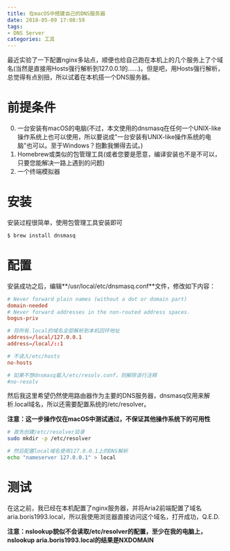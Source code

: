 ```yaml
---
title: 在macOS中搭建自己的DNS服务器
date: 2018-05-09 17:08:59
tags:
- DNS Server
categories: 工具
---
```

最近实验了一下配置nginx多站点，顺便也给自己跑在本机上的几个服务上了个域名(当然是直接用Hosts强行解析到127.0.0.1的......)。但是吧，用Hosts强行解析，总觉得有点别扭，所以试着在本机搭一个DNS服务器。

<!-- more -->

# 前提条件

0. 一台安装有macOS的电脑(不过，本文使用的dnsmasq在任何一个UNIX-like操作系统上也可以使用，所以要说成"一台安装有UNIX-like操作系统的电脑"也可以。至于Windows？抱歉我懒得去试。)
1. Homebrew或类似的包管理工具(或者您要是愿意，编译安装也不是不可以，只要您能解决一路上遇到的问题)
2. 一个终端模拟器

# 安装

安装过程很简单，使用包管理工具安装即可

```bash
$ brew install dnsmasq
```

# 配置

安装成功之后，编辑**/usr/local/etc/dnsmasq.conf**文件，修改如下内容：

```conf
# Never forward plain names (without a dot or domain part)
domain-needed
# Never forward addresses in the non-routed address spaces.
bogus-priv

# 将所有.local的域名全部解析到本机回环地址
address=/local/127.0.0.1
address=/local/::1

# 不读入/etc/hosts
no-hosts

# 如果不想dnsmasq载入/etc/resolv.conf，则解除该行注释
#no-resolv
```

然后我这里希望仍然使用路由器作为主要的DNS服务器，dnsmasq仅用来解析.local域名，所以还需要配置系统的/etc/resolver。

**注意：这一步操作仅在macOS中测试通过，不保证其他操作系统下的可用性**

```bash
# 首先创建/etc/resolver目录
sudo mkdir -p /etc/resolver

# 然后配置local域名使用127.0.0.1上的DNS解析
echo "nameserver 127.0.0.1" > local
```

# 测试

在这之前，我已经在本机配置了nginx服务器，并将Aria2前端配置了域名aria.boris1993.local，所以我使用浏览器直接访问这个域名，打开成功，Q.E.D.

**注意：nslookup貌似不会读取/etc/resolver的配置，至少在我的电脑上，nslookup aria.boris1993.local的结果是NXDOMAIN**
